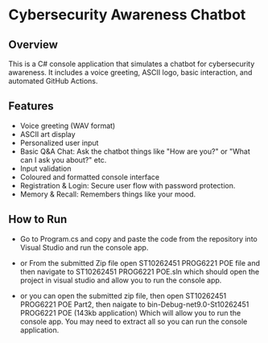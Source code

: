 # Cybersecurity Awareness Chatbot

## Overview
This is a C# console application that simulates a chatbot for cybersecurity awareness. It includes a voice greeting, ASCII logo, basic interaction, and automated GitHub Actions.

## Features
- Voice greeting (WAV format)
- ASCII art display
- Personalized user input
- Basic Q&A Chat: Ask the chatbot things like "How are you?" or "What can I ask you about?" etc.
- Input validation
- Coloured and formatted console interface
- Registration & Login: Secure user flow with password protection.
- Memory & Recall: Remembers things like your mood.

## How to Run
- Go to Program.cs and copy and paste the code from the repository into Visual Studio and run the console app.
  
- or From the submitted Zip file open ST10262451 PROG6221 POE file and then navigate to ST10262451 PROG6221 POE.sln which should open the project in visual studio and allow you to run the console app.

- or you can open the submitted zip file, then open ST10262451 PROG6221 POE Part2, then naigate to bin-Debug-net9.0-St10262451 PROG6221 POE (143kb application) Which will allow you to run the console app. You may need to extract all so you can run the console application.

